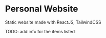 # Personal Website

Static website made with ReactJS, TailwindCSS

TODO: add info for the items listed